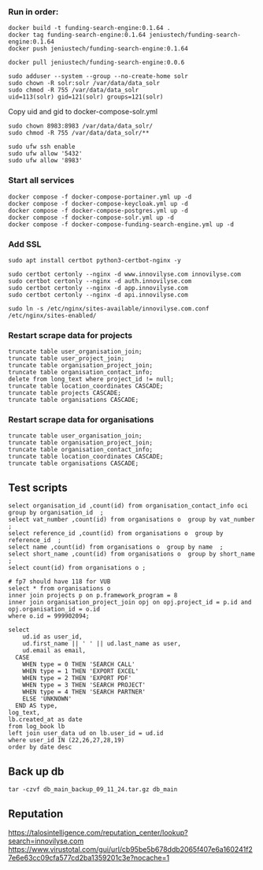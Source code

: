 ### Run in order:
```
docker build -t funding-search-engine:0.1.64 .
docker tag funding-search-engine:0.1.64 jeniustech/funding-search-engine:0.1.64
docker push jeniustech/funding-search-engine:0.1.64

```

```
docker pull jeniustech/funding-search-engine:0.0.6
```

```
sudo adduser --system --group --no-create-home solr
sudo chown -R solr:solr /var/data/data_solr
sudo chmod -R 755 /var/data/data_solr
uid=113(solr) gid=121(solr) groups=121(solr)
```

Copy uid and gid to docker-compose-solr.yml
```
sudo chown 8983:8983 /var/data/data_solr/
sudo chmod -R 755 /var/data/data_solr/**
```
```
sudo ufw ssh enable
sudo ufw allow '5432'
sudo ufw allow '8983'
```

### Start all services
```
docker compose -f docker-compose-portainer.yml up -d
docker compose -f docker-compose-keycloak.yml up -d
docker compose -f docker-compose-postgres.yml up -d
docker compose -f docker-compose-solr.yml up -d
docker compose -f docker-compose-funding-search-engine.yml up -d
```


### Add SSL
```
sudo apt install certbot python3-certbot-nginx -y
```
```
sudo certbot certonly --nginx -d www.innovilyse.com innovilyse.com
sudo certbot certonly --nginx -d auth.innovilyse.com
sudo certbot certonly --nginx -d app.innovilyse.com
sudo certbot certonly --nginx -d api.innovilyse.com
```
```
sudo ln -s /etc/nginx/sites-available/innovilyse.com.conf /etc/nginx/sites-enabled/
```


### Restart scrape data for projects
```
truncate table user_organisation_join;
truncate table user_project_join;
truncate table organisation_project_join;
truncate table organisation_contact_info;
delete from long_text where project_id != null;
truncate table location_coordinates CASCADE;
truncate table projects CASCADE;
truncate table organisations CASCADE;
```

### Restart scrape data for organisations
```
truncate table user_organisation_join;
truncate table organisation_project_join;
truncate table organisation_contact_info;
truncate table location_coordinates CASCADE;
truncate table organisations CASCADE;
```


## Test scripts
```
select organisation_id ,count(id) from organisation_contact_info oci group by organisation_id  ;
select vat_number ,count(id) from organisations o  group by vat_number  ;
select reference_id ,count(id) from organisations o  group by reference_id  ;
select name ,count(id) from organisations o  group by name  ;
select short_name ,count(id) from organisations o  group by short_name  ;
select count(id) from organisations o ;

# fp7 should have 118 for VUB
select * from organisations o 
inner join projects p on p.framework_program = 8
inner join organisation_project_join opj on opj.project_id = p.id and opj.organisation_id = o.id 
where o.id = 999902094;

```


````log book view
select
    ud.id as user_id,
    ud.first_name || ' ' || ud.last_name as user,
    ud.email as email,
  CASE
    WHEN type = 0 THEN 'SEARCH CALL'
    WHEN type = 1 THEN 'EXPORT EXCEL'
    WHEN type = 2 THEN 'EXPORT PDF'
    WHEN type = 3 THEN 'SEARCH PROJECT'
    WHEN type = 4 THEN 'SEARCH PARTNER'
    ELSE 'UNKNOWN' 
  END AS type,
log_text,
lb.created_at as date
from log_book lb
left join user_data ud on lb.user_id = ud.id
where user_id IN (22,26,27,28,19)
order by date desc 
````

## Back up db
````
tar -czvf db_main_backup_09_11_24.tar.gz db_main
````

## Reputation
https://talosintelligence.com/reputation_center/lookup?search=innovilyse.com
https://www.virustotal.com/gui/url/cb95be5b678ddb2065f407e6a160241f27e6e63cc09cfa577cd2ba1359201c3e?nocache=1
